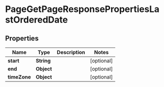 

# PageGetPageResponsePropertiesLastOrderedDate


## Properties

| Name | Type | Description | Notes |
|------------ | ------------- | ------------- | -------------|
|**start** | **String** |  |  [optional] |
|**end** | **Object** |  |  [optional] |
|**timeZone** | **Object** |  |  [optional] |



